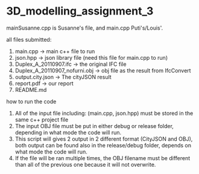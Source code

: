 # 3D_modelling_assignment_3
mainSusanne.cpp is Susanne's file, and main.cpp Puti's/Louis'.

all files submitted:
1. main.cpp -> main c++ file to run
2. json.hpp -> json library file (need this file for main.cpp to run)
3. Duplex_A_20110907.ifc -> the original IFC file
4. Duplex_A_20110907_nofurni.obj -> obj file as the result from IfcConvert
5. output.city.json -> The cityJSON result
6. report.pdf -> our report
7. README.md

how to run the code
1. All of the input file including: (main.cpp, json.hpp)
must be stored in the same c++ project file
2. The input OBJ file must be put in either debug or release folder, depending in what mode the code will run.
3. This script will gives 2 output in 2 different format (CityJSON and OBJ), both output can be found also in the release/debug folder, depends on what mode the code will run.
4. If the file will be ran multiple times, the OBJ filename must be different than all of the previous one because it will not overwrite.
